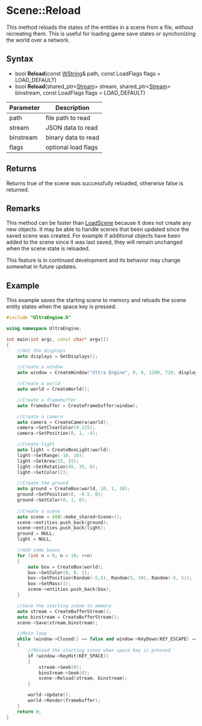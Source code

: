# Scene::Reload

This method reloads the states of the entities in a scene from a file, without recreating them. This is useful for loading game save states or synchonizing the world over a network.

## Syntax

- bool **Reload**(const [WString](WString.md)& path, const LoadFlags flags = LOAD_DEFAULT)
- bool **Reload**(shared_ptr<[Stream](Stream.md)\> stream, shared_ptr<[Stream](Stream.md)\> binstream, const LoadFlags flags = LOAD_DEFAULT)

| Parameter | Description |
|---|---|
| path | file path to read |
| stream | JSON data to read |
| binstream | binary data to read |
| flags | optional load flags |

## Returns

Returns true of the scene was successfully reloaded, otherwise false is returned.

## Remarks

This method can be faster than [LoadScene](LoadScene.md) because it does not create any new objects. It may be able to handle scenes that been updated since the saved scene was created. For example if additional objects have been added to the scene since it was last saved, they will remain unchanged when the scene state is reloaded.

This feature is in continued development and its behavior may change somewhat in future updates.

## Example

This example saves the starting scene to memory and reloads the scene entity states when the space key is pressed.

```c++
#include "UltraEngine.h"

using namespace UltraEngine;

int main(int argc, const char* argv[])
{
    //Get the displays
    auto displays = GetDisplays();

    //Create a window
    auto window = CreateWindow("Ultra Engine", 0, 0, 1280, 720, displays[0], WINDOW_CENTER | WINDOW_TITLEBAR);

    //Create a world
    auto world = CreateWorld();

    //Create a framebuffer
    auto framebuffer = CreateFramebuffer(window);

    //Create a camera    
    auto camera = CreateCamera(world);
    camera->SetClearColor(0.125);
    camera->SetPosition(0, 1, -4);

    //Create light
    auto light = CreateBoxLight(world);
    light->SetRange(-10, 10);
    light->SetArea(15, 15);
    light->SetRotation(45, 35, 0);
    light->SetColor(2);

    //Create the ground
    auto ground = CreateBox(world, 10, 1, 10);
    ground->SetPosition(0, -0.5, 0);
    ground->SetColor(0, 1, 0);
    
    //Create a scene
    auto scene = std::make_shared<Scene>();
    scene->entities.push_back(ground);
    scene->entities.push_back(light);
    ground = NULL;
    light = NULL;

    //Add some boxes
    for (int n = 0; n < 10; ++n)
    {
        auto box = CreateBox(world);
        box->SetColor(0, 0, 1);
        box->SetPosition(Random(-5,5), Random(5, 10), Random(-5, 5));
        box->SetMass(1);
        scene->entities.push_back(box);
    }

    //Save the starting scene to memory
    auto stream = CreateBufferStream();
    auto binstream = CreateBufferStream();
    scene->Save(stream,binstream);

    //Main loop
    while (window->Closed() == false and window->KeyDown(KEY_ESCAPE) == false)
    {
        //Reload the starting scene when space key is pressed
        if (window->KeyHit(KEY_SPACE))
        {
            stream->Seek(0);
            binstream->Seek(0);
            scene->Reload(stream, binstream);
        }

        world->Update();
        world->Render(framebuffer);
    }
    return 0;
}
```

